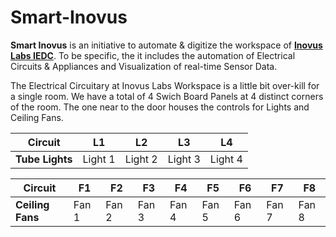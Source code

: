 # Smart-Inovus
**Smart Inovus** is an initiative to automate & digitize the workspace of [**Inovus Labs IEDC**](https://inovus-labs.web.app/). To be specific, the it includes the automation of Electrical Circuits & Appliances and Visualization of real-time Sensor Data.

The Electrical Circuitary at Inovus Labs Workspace is a little bit over-kill for a single room. We have a total of 4 Swich Board Panels at 4 distinct corners of the room. The one near to the door houses the controls for Lights and Ceiling Fans.

| **Circuit** | L1 | L2 | L3 | L4 |
| --- | --- | --- | --- | --- |
| **Tube Lights** | Light 1 | Light 2 | Light 3 | Light 4 |

| **Circuit** | F1 | F2 | F3 | F4 | F5 | F6 | F7 | F8 |
| --- | --- | --- | --- | --- | --- | --- | --- | --- |
| **Ceiling Fans** | Fan 1 | Fan 2 | Fan 3 | Fan 4 | Fan 5 | Fan 6 | Fan 7 | Fan 8 |
